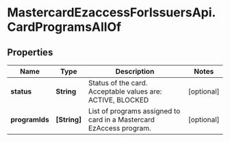 # MastercardEzaccessForIssuersApi.CardProgramsAllOf

## Properties

Name | Type | Description | Notes
------------ | ------------- | ------------- | -------------
**status** | **String** | Status of the card. Acceptable values are: ACTIVE, BLOCKED | [optional] 
**programIds** | **[String]** | List of programs assigned to card in a Mastercard EzAccess program. | [optional] 


